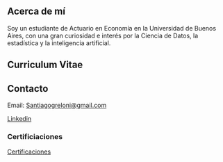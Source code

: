 ## Acerca de mí

Soy un estudiante de Actuario en Economía en la Universidad de Buenos Aires, con una gran curiosidad e interés por la Ciencia de Datos, la estadística y la inteligencia artificial.

## Curriculum Vitae



## Contacto

Email: Santiagogreloni@gmail.com

[Linkedin](https://www.linkedin.com/in/santiago-greloni-4892a9196) 


### Certificiaciones
[Certificaciones](Certificaciones)
